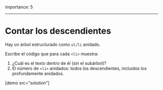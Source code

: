 importance: 5

---

# Contar los descendientes

Hay un árbol estructurado como `ul/li` anidado.

Escribe el código que para cada `<li>` muestra:

1. ¿Cuál es el texto dentro de él (sin el subárbol)?
2. El número de `<li>` anidados: todos los descendientes, incluidos los profundamente anidados.

[demo src="solution"]
